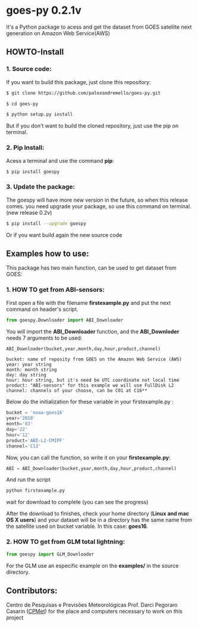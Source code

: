 # goes-py 0.2.1v 

 It's a Python package to acess and get the dataset from GOES satellite next generation on Amazon Web Service(AWS)
 
## HOWTO-Install 
 
 ### 1. Source code:
 
 If you want to build this package, just clone this repository:
```bash
$ git clone https://github.com/palexandremello/goes-py.git

$ cd goes-py

$ python setup.py install
```
But if you don't want to build the cloned repository, just use the pip on terminal.

 ### 2. Pip Install: 
 
  Acess a terminal and use the command **pip**:
  ```bash
  $ pip install goespy
  ```
 ### 3. Update the package:
 
The goespy will have more new version in the future, so when this release comes. you need upgrade your package, so use this command on terminal. (new release 0.2v)
 ```bash
 $ pip install --upgrade goespy 
 ```
 Or if you want build again the new source code
 
 ## Examples how to use:

 This package has two main function, can be used to get dataset from GOES:

 ### 1. HOW TO get from ABI-sensors:
 
First open a file with the filename **firstexample.py** and put the next command on header's script.

```py
from goespy.Downloader import ABI_Downloader
```

You will import the **ABI_Downloader** function, and the **ABI_Downloder** needs 7 arguments to be used:

```py
ABI_Downloader(bucket,year,month,day,hour,product,channel)
```

```**
bucket: name of reposity from GOES on the Amazon Web Service (AWS)
year: year string 
month: month string 
day: day string
hour: hour string, but it's need be UTC coordinate not local time
product: "ABI-sensors" for this example we will use FullDisk L2
channel: channels of your choose, can be C01 at C16**
```
Below do the initialization for these variable in your firstexample.py :

```py
bucket = 'noaa-goes16'
year='2018'
month='03'
day='22'
hour='12'
product='ABI-L2-CMIPF'
channel='C13'
```

Now, you can call the function, so write it on your **firstexample.py**:

```py
ABI = ABI_Downloader(bucket,year,month,day,hour,product,channel)
```


And run the script 

```sh
python firstexample.py
```

wait for download to complete (you can see the progress)

After the download to finishes, check your home directory (**Linux and mac OS X users**) and your dataset will be in a directory has the same name from the satellite used on bucket variable. In this case: **goes16**.

 ### 2. HOW TO get from GLM total lightning:
 
```py
from goespy import GLM_Downloader
```

For the GLM use an especific example on the **examples/** in the source directory.

 ## Contributors: 
 Centro de Pesquisas e Previsões Meteorológicas Prof. Darci Pegoraro Casarin (<a href="https://wp.ufpel.edu.br/cppmet/">CPMet</a>) for the place and computers necessary to work on this project 

